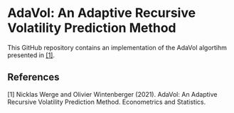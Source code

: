 # AdaVol: An Adaptive Recursive Volatility Prediction Method

This GitHub repository contains an implementation of the AdaVol algortihm presented in [[1]](#1).

## References
<a id="1">[1]</a> 
Nicklas Werge and Olivier Wintenberger (2021). 
AdaVol: An Adaptive Recursive Volatility Prediction Method.
Econometrics and Statistics.
